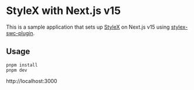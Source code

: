 # StyleX with Next.js v15

This is a sample application that sets up [StyleX](https://github.com/facebook/stylex) on Next.js v15 using [stylex-swc-plugin](https://github.com/Dwlad90/stylex-swc-plugin).

## Usage

```
pnpm install
pnpm dev
```

http://localhost:3000

